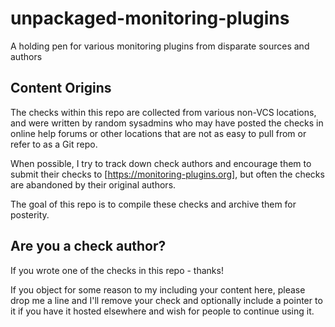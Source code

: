# unpackaged-monitoring-plugins
A holding pen for various monitoring plugins from disparate sources and authors

## Content Origins
The checks within this repo are collected from various non-VCS locations, and were written by random sysadmins who may have posted the checks in online help forums or other locations that are not as easy to pull from or refer to as a Git repo.

When possible, I try to track down check authors and encourage them to submit their checks to [https://monitoring-plugins.org], but often the checks are abandoned by their original authors.  

The goal of this repo is to compile these checks and archive them for posterity.

## Are you a check author?
If you wrote one of the checks in this repo - thanks!  

If you object for some reason to my including your content here, please drop me a line and I'll remove your check and optionally include a pointer to it if you have it hosted elsewhere and wish for people to continue using it. 

